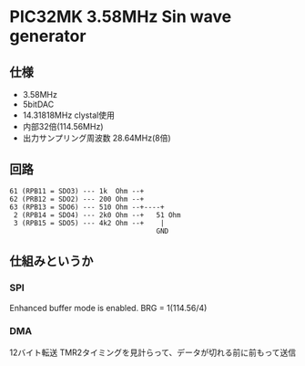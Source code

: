 # PIC32MK 3.58MHz Sin wave generator

## 仕様
- 3.58MHz
- 5bitDAC
- 14.31818MHz clystal使用
- 内部32倍(114.56MHz)
- 出力サンプリング周波数 28.64MHz(8倍)

## 回路

```
61 (RPB11 = SDO3) --- 1k  Ohm --+
62 (PRB12 = SDO2) --- 200 Ohm --+
63 (RPB13 = SDO6) --- 510 Ohm --+----+
 2 (RPB14 = SDO4) --- 2k0 Ohm --+   51 Ohm
 3 (RPB15 = SDO5) --- 4k2 Ohm --+    |
                                    GND
```

## 仕組みというか
### SPI
Enhanced buffer mode is enabled.
BRG = 1(114.56/4)

### DMA
12バイト転送
TMR2タイミングを見計らって、データが切れる前に前もって送信
